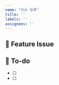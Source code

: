 ```yaml
---
name: "이슈 등록"
title: ''
labels: ''
assignees: ''
---
```


## 📌 Feature Issue

## 📝 To-do

- [ ]
- [ ]
